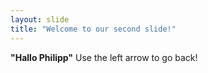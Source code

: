 ```yaml
---
layout: slide
title: "Welcome to our second slide!"
---
```

**"Hallo Philipp"**
Use the left arrow to go back!
